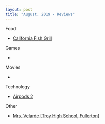 ```yaml
---
layout: post
title: "August, 2019 - Reviews"
---
```


Food

  - [California Fish Grill](https://karlcxu.github.io/KarlChoiReviews/1998/01/01/CAFishGrill.html)
  
Games

  - 

Movies

  - 
  
Technology

  - [Airpods 2](https://karlcxu.github.io/KarlChoiReviews/2019/03/29/Airpods2.html)
  
Other

- [Mrs. Velarde [Troy High School, Fullerton]](https://karlcxu.github.io/KarlChoiReviews/2019/08/21/Mrs-Velarde.html)
